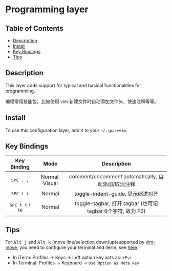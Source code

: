 # Programming layer

## Table of Contents

<!-- vim-markdown-toc GFM -->
* [Description](#description)
* [Install](#install)
* [Key Bindings](#key-bindings)
* [Tips](#tips)

<!-- vim-markdown-toc -->

## Description

This layer adds support for typical and basical functionalities for programming.

编程常用技能包。比如使用 vim 新建文件时自动添加文件头，快速注释等等。

## Install

To use this configuration layer, add it to your `~/.spacevim`.

## Key Bindings

Key Binding                        | Mode           | Description
:---:                              | :---:          | :---:
<kbd>SPC ; ;</kbd>                 | Normal, Visual | comment/uncomment automatically, 自动添加/取消注释
<kbd>SPC t i</kbd>                 | Normal         | toggle-indent-guide, 显示缩进对齐
<kbd>SPC t t</kbd> / <kbd>F6</kbd> | Normal         | toggle-tagbar, 打开 tagbar (也可记 tagbar 6个字符, 故为 F6)

## Tips

For <kbd>Alt j</kbd> and <kbd>Alt k</kbd> (move line/selection down/up)supported by [vim-move](https://github.com/matze/vim-move), you need to configure your terminal and iterm, see [here](https://github.com/matze/vim-move/issues/15).

- In iTerm: Profiles -> Keys -> Left option key acts as: `+Esc`
- In Terminal: Profiles -> Keyboard -> `Use Option as Meta key`
